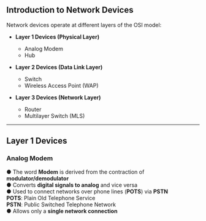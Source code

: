 ## Introduction to Network Devices

Network devices operate at different layers of the OSI model:

- **Layer 1 Devices (Physical Layer)**  
  - Analog Modem  
  - Hub

- **Layer 2 Devices (Data Link Layer)**  
  - Switch  
  - Wireless Access Point (WAP)

- **Layer 3 Devices (Network Layer)**  
  - Router  
  - Multilayer Switch (MLS)

---

## Layer 1 Devices

### Analog Modem

● The word **Modem** is derived from the contraction of **modulator/demodulator**  
● Converts **digital signals to analog** and vice versa  
● Used to connect networks over phone lines (**POTS**) via **PSTN**  
    **POTS**: Plain Old Telephone Service  
    **PSTN**: Public Switched Telephone Network  
● Allows only a **single network connection**
